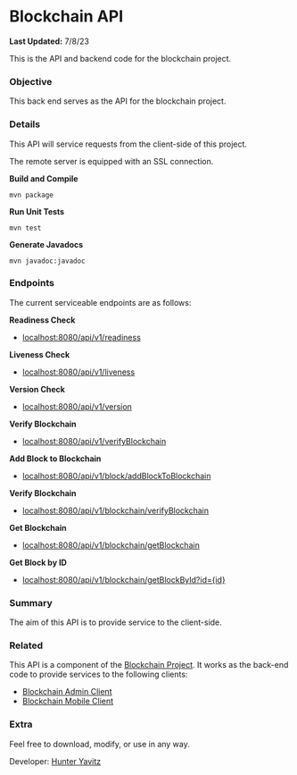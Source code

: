 # Blockchain API
**Last Updated:** 7/8/23

This is the API and backend code for the blockchain project.

### Objective
This back end serves as the API for the blockchain project.

### Details
This API will service requests from the client-side of this project.

The remote server is equipped with an SSL connection.

**Build and Compile**
```shell
mvn package
```

**Run Unit Tests**
```shell
mvn test
```

**Generate Javadocs**
```shell
mvn javadoc:javadoc
```

### Endpoints
The current serviceable endpoints are as follows:

**Readiness Check**
- [localhost:8080/api/v1/readiness](http://localhost:8080/api/v1/readiness)

**Liveness Check**
- [localhost:8080/api/v1/liveness](http://localhost:8080/api/v1/liveness)

**Version Check**
- [localhost:8080/api/v1/version](http://localhost:8080/api/v1/version)

**Verify Blockchain**
- [localhost:8080/api/v1/verifyBlockchain](http://localhost:8080/api/v1/verifyBlockchain)

**Add Block to Blockchain**
- [localhost:8080/api/v1/block/addBlockToBlockchain](http://localhost:8080/api/v1/block/addBlockToBlockchain)

**Verify Blockchain**
- [localhost:8080/api/v1/blockchain/verifyBlockchain](http://localhost:8080/api/v1/blockchain/verifyBlockchain)

**Get Blockchain**
- [localhost:8080/api/v1/blockchain/getBlockchain](http://localhost:8080/api/v1/blockchain/getBlockchain)

**Get Block by ID**
- [localhost:8080/api/v1/blockchain/getBlockById?id={id}](http://localhost:8080/api/v1/blockchain/getBlockById?id=0)

### Summary
The aim of this API is to provide service to the client-side.

### Related
This API is a component of the [Blockchain Project](https://github.com/hunteryavitz/blockchain-main).  It works as the back-end code to provide services to the following clients:

- [Blockchain Admin Client](https://github.com/hunteryavitz/blockchain-client-admin)
- [Blockchain Mobile Client](https://github.com/hunteryavitz/blockchain-client-mobile)

### Extra
Feel free to download, modify, or use in any way.

Developer: [Hunter Yavitz](mailto:h.yavitz@gmail.com)
